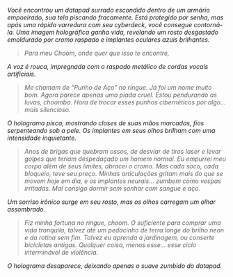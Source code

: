 _Você encontrou um datapad surrado escondido dentro de um armário empoeirado, sua tela piscando fracamente. Está protegido por senha, mas após uma rápida varredura com seu cyberdeck, você consegue contorná-la. Uma imagem holográfica ganha vida, revelando um rosto desgastado emoldurado por cromo raspado e implantes oculares azuis brilhantes._

> _Para meu Choom, onde quer que isso te encontre,_

_A voz é rouca, impregnada com o raspado metálico de cordas vocais artificiais._

> _Me chamam de "Punho de Aço" no ringue. Já foi um nome muito bom. Agora parece apenas uma piada cruel. Estou pendurando as luvas, choomba. Hora de trocar esses punhos cibernéticos por algo... mais silencioso._

_O holograma pisca, mostrando closes de suas mãos marcadas, fios serpenteando sob a pele. Os implantes em seus olhos brilham com uma intensidade inquietante._

> _Anos de brigas que quebram ossos, de desviar de tiros laser e levar golpes que teriam despedaçado um homem normal. Eu empurrei meu corpo além de seus limites, abracei o cromo. Mas cada soco, cada bloqueio, teve seu preço. Minhas articulações gritam mais do que se movem hoje em dia, e os implantes neurais... zumbem como vespas irritadas. Mal consigo dormir sem sonhar com sangue e aço._

_Um sorriso irônico surge em seu rosto, mas os olhos carregam um olhar assombrado._

> _Fiz minha fortuna no ringue, choom. O suficiente para comprar uma vida tranquila, talvez até um pedacinho de terra longe do brilho neon e da rotina sem fim. Talvez eu aprenda a jardinagem, ou conserte bicicletas antigas. Qualquer coisa, menos esse... esse ciclo interminável de violência._

_O holograma desaparece, deixando apenas o suave zumbido do datapad._
